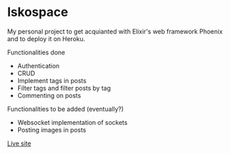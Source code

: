 # Iskospace

My personal project to get acquianted with Elixir's web framework Phoenix and to 
deploy it on Heroku.

Functionalities done
* Authentication
* CRUD
* Implement tags in posts
* Filter tags and filter posts by tag 
* Commenting on posts 

Functionalities to be added (eventually?)
* Websocket implementation of sockets
* Posting images in posts 

[Live site](iskospace.herokuapp.com)